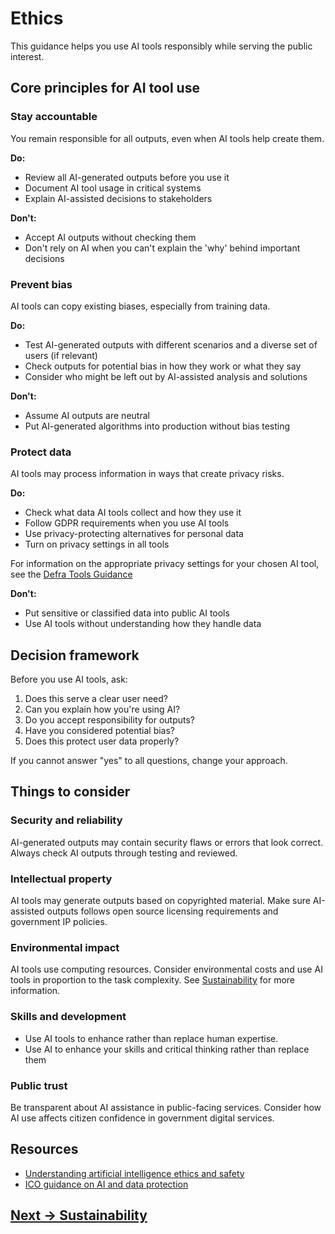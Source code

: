 # Ethics

This guidance helps you use AI tools responsibly while serving the public interest.

## Core principles for AI tool use

### Stay accountable
You remain responsible for all outputs, even when AI tools help create them.

**Do:**
- Review all AI-generated outputs before you use it
- Document AI tool usage in critical systems
- Explain AI-assisted decisions to stakeholders

**Don't:**
- Accept AI outputs without checking them
- Don't rely on AI when you can't explain the 'why' behind important decisions

### Prevent bias
AI tools can copy existing biases, especially from training data.

**Do:**
- Test AI-generated outputs with different scenarios and a diverse set of users (if relevant)
- Check outputs for potential bias in how they work or what they say
- Consider who might be left out by AI-assisted analysis and solutions

**Don't:**
- Assume AI outputs are neutral
- Put AI-generated algorithms into production without bias testing

### Protect data
AI tools may process information in ways that create privacy risks.

**Do:**
- Check what data AI tools collect and how they use it
- Follow GDPR requirements when you use AI tools
- Use privacy-protecting alternatives for personal data
- Turn on privacy settings in all tools

For information on the appropriate privacy settings for your chosen AI tool, see the [Defra Tools Guidance](https://defra.github.io/ai-sdlc-tool-guidance/)

**Don't:**
- Put sensitive or classified data into public AI tools
- Use AI tools without understanding how they handle data

## Decision framework

Before you use AI tools, ask:

1. Does this serve a clear user need?
2. Can you explain how you're using AI?
3. Do you accept responsibility for outputs?
4. Have you considered potential bias?
5. Does this protect user data properly?

If you cannot answer "yes" to all questions, change your approach.

## Things to consider

### Security and reliability
AI-generated outputs may contain security flaws or errors that look correct. Always check AI outputs through testing and reviewed.

### Intellectual property
AI tools may generate outputs based on copyrighted material. Make sure AI-assisted outputs follows open source licensing requirements and government IP policies.

### Environmental impact
AI tools use computing resources. Consider environmental costs and use AI tools in proportion to the task complexity.  See [Sustainability](sustainability.md) for more information.

### Skills and development
- Use AI tools to enhance rather than replace human expertise.
- Use AI to enhance your skills and critical thinking rather than replace them

### Public trust
Be transparent about AI assistance in public-facing services. Consider how AI use affects citizen confidence in government digital services.

## Resources

- [Understanding artificial intelligence ethics and safety](https://www.gov.uk/guidance/understanding-artificial-intelligence-ethics-and-safety)
- [ICO guidance on AI and data protection](https://ico.org.uk/for-organisations/uk-gdpr-guidance-and-resources/artificial-intelligence/guidance-on-ai-and-data-protection/)

## [Next -> Sustainability](sustainability.md) 

